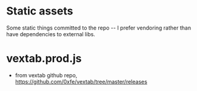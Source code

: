 # Static assets

Some static things committed to the repo -- I prefer vendoring rather than have dependencies to external libs.

# vextab.prod.js

* from vextab github repo, https://github.com/0xfe/vextab/tree/master/releases
